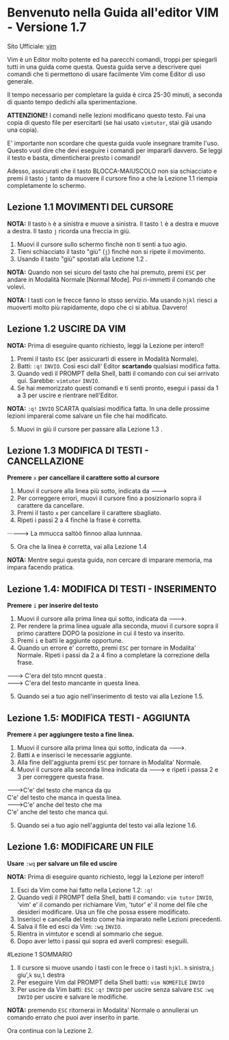 # Benvenuto nella   Guida   all'editor VIM - Versione 1.7

Sito Ufficiale: [vim](https://www.vim.org)
 
Vim è un Editor molto potente ed ha parecchi comandi, troppi per
spiegarli tutti in una guida come questa. Questa guida serve a 
descrivere quei comandi che ti permettono di usare facilmente
Vim come Editor di uso generale.

Il tempo necessario per completare la guida è circa 25-30 minuti,
a seconda di quanto tempo dedichi alla sperimentazione.

**ATTENZIONE!** 
I comandi nelle lezioni modificano questo testo. Fai una copia di questo 
file per esercitarti (se hai usato `vimtutor`, stai già usando una copia).

E' importante non scordare che questa guida vuole insegnare tramite
l'uso. Questo vuol dire che devi eseguire i comandi per impararli
davvero. Se leggi il testo e basta, dimenticherai presto i comandi!

Adesso, assicurati che il tasto BLOCCA-MAIUSCOLO non sia schiacciato
e premi il tasto ` j ` tanto da muovere il cursore fino a che 
la Lezione 1.1 riempia completamente lo schermo.


## Lezione 1.1 MOVIMENTI DEL CURSORE 

**NOTA:** 	Il tasto ` h ` è a sinistra e muove a sinistra.
		Il tasto ` l ` è a destra e muove a destra.
		Il tasto ` j ` ricorda una freccia in giù.
 
1. Muovi il cursore sullo schermo finchè non ti senti a tuo agio.
2. Tieni schiacciato il tasto "giù" (`j`) finchè non si ripete il movimento.
3. Usando il tasto "giù" spostati alla Lezione 1.2 .

**NOTA:** Quando non sei sicuro del tasto che hai premuto, premi `ESC` per andare in Modalità Normale [Normal Mode]. Poi ri-immetti il comando che volevi.

**NOTA:** I tasti con le frecce fanno lo stsso servizio. Ma usando `hjkl` riesci a muoverti molto più rapidamente, dopo che ci si abitua. Davvero!


## Lezione 1.2 USCIRE DA VIM

**NOTA:** Prima di eseguire quanto richiesto, leggi la Lezione per intero!!

1. Premi il tasto ` ESC ` (per assicurarti di essere in Modalità Normale).
2. Batti: `:q!` `INVIO`. Così esci dall' Editor **scartando** qualsiasi modifica fatta.
3. Quando vedi il PROMPT della Shell, batti il comando con cui sei arrivato qui. Sarebbe: `vimtutor` `INVIO`.
4. Se hai memorizzato questi comandi e ti senti pronto, esegui i passi da 1 a 3 per uscire e rientrare nell'Editor.

**NOTA:** `:q!` `INVIO` SCARTA qualsiasi modifica fatta. In una delle prossime lezioni imparerai come salvare un file che hai modificato.

5. Muovi in giù il cursore per passare alla Lezione 1.3 .


## Lezione 1.3 MODIFICA DI TESTI - CANCELLAZIONE

**Premere** `x` **per cancellare il carattere sotto al cursore**

1. Muovi il cursore alla linea più sotto, indicata da --->
2. Per correggere errori, muovi il cursore fino a posizionarlo sopra il carattere da cancellare.
3. Premi il tasto `x` per cancellare il carattere sbagliato.
4. Ripeti i passi 2 a 4 finchè la frase è corretta.

⋅⋅⋅---> La mmucca saltòò finnoo allaa lunnnaa.

5. Ora che la linea è corretta, vai alla Lezione 1.4

**NOTA:** Mentre segui questa guida, non cercare di imparare  memoria, ma impara facendo pratica.


## Lezione 1.4: MODIFICA DI TESTI - INSERIMENTO

**Premere** `i` **per inserire del testo**


1. Muovi il cursore alla prima linea qui sotto, indicata da --->.
2. Per rendere la prima linea uguale alla seconda, muovi il cursore sopra il primo carattere DOPO la posizione in cui il testo va inserito.
3. Premi `i` e batti le aggiunte opportune.
4. Quando un errore e' corretto, premi `ESC` per tornare in Modalita' Normale. Ripeti i passi da 2 a 4 fino a completare la correzione della frase.

---> C'era del tsto mncnt questa .<br/>
---> C'era del testo mancante in questa linea.

5. Quando sei a tuo agio nell'inserimento di testo vai alla Lezione 1.5.


## Lezione 1.5: MODIFICA TESTI - AGGIUNTA

**Premere** `A` **per aggiungere testo a fine linea.**


1. Muovi il cursore alla prima linea qui sotto, indicata da --->.
2. Batti `A` e inserisci le necessarie aggiunte.
3. Alla fine dell'aggiunta premi `ESC` per tornare in Modalita' Normale.
4. Muovi il cursore alla seconda linea indicata da ---> e ripeti i passa 2 e 3 per correggere questa frase.

--->C'e' del testo che manca da qu		<br/>
    C'e' del testo che manca in questa linea. 	<br/>
--->C'e' anche del testo che ma			<br/>
    C'e' anche del testo che manca qui.		<br/>

5. Quando sei a tuo agio nell'aggiunta del testo vai alla lezione 1.6.


## Lezione 1.6: MODIFICARE UN FILE

**Usare** `:wq` **per salvare un file ed uscire**

**NOTA:** Prima di eseguire quanto richiesto, leggi la Lezione per intero!!

1. Esci da Vim come hai fatto nella Lezione 1.2: `:q!`
2. Quando vedi il PROMPT della Shell, batti il comando: `vim tutor` `INVIO`,
'vim' e' il comando per richiamare Vim, 'tutor' e' il nome del file che desideri modificare. Usa un file che possa essere modificato.
3. Inserisci e cancella del testo come hia imparato nelle Lezioni precedenti.
4. Salva il file ed esci da Vim: `:wq` `INVIO`.
5. Rientra in vimtutor e scendi al sommario che segue.
6. Dopo aver letto i passi qui sopra ed averli compresi: eseguili.

#Lezione 1 SOMMARIO

1. Il cursore si muove usando i tasti con le frece o i tasti `hjkl`.
	`h` sinistra,`j` giu',`k` su,`l` destra
2. Per eseguire Vim dal PROMPT della Shell batti: `vim NOMEFILE` `INVIO`
3. Per uscire da Vim batti: `ESC` `:q!` `INVIO` per uscire senza salvare
			    `ESC` `:wq` `INVIO` per uscire e salvare le modifiche.

**NOTA:** premendo `ESC` ritornerai in Modalita' Normale o annullerai un comando errato che puoi aver inserito in parte.

Ora continua con la Lezione 2.

